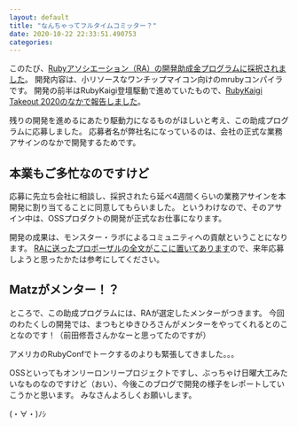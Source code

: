```yaml
---
layout: default
title: "なんちゃってフルタイムコミッター？"
date: 2020-10-22 22:33:51.490753
categories: 
---
```


このたび、[Rubyアソシエーション（RA）の開発助成金プログラムに採択されました][1]。
開発内容は、小リソースなワンチップマイコン向けのmrubyコンパイラです。
開発の前半はRubyKaigi登壇駆動で進めていたもので、[RubyKaigi Takeout 2020のなかで報告しました][2]。


残りの開発を進めるにあたり駆動力になるものがほしいと考え、この助成プログラムに応募しました。
応募者名が弊社名になっているのは、会社の正式な業務アサインのなかで開発するためです。


## 本業もご多忙なのですけど


応募に先立ち会社に相談し、採択されたら延べ4週間くらいの業務アサインを本開発に割り当てることに同意してもらいました。
というわけなので、そのアサイン中は、OSSプロダクトの開発が正式なお仕事になります。


開発の成果は、モンスター・ラボによるコミュニティへの貢献ということになります。
[RAに送ったプロポーザルの全文がここに置いてあります][3]ので、来年応募しようと思ったかたは参考にしてください。


## Matzがメンター！？


ところで、この助成プログラムには、RAが選定したメンターがつきます。
今回のわたくしの開発では、まつもとゆきひろさんがメンターをやってくれるとのことなのです！（前田修吾さんかなーと思ってたのですが）

アメリカのRubyConfでトークするのよりも緊張してきました。。。


OSSといってもオンリーロンリープロジェクトですし、ぶっちゃけ日曜大工みたいなものなのですけど（おい）、今後このブログで開発の様子をレポートしていこうかと思います。
みなさんよろしくお願いします。

(・∀・)ﾉｼ


[1]: https://www.ruby.or.jp/ja/news/20201022


[2]: https://rubykaigi.org/2020-takeout/presentations/hasumikin.html#sep04
 
[3]: https://github.com/hasumikin/mmruby/wiki/Proposal-for-the-Grant-Program-2020-of-Ruby-Association
